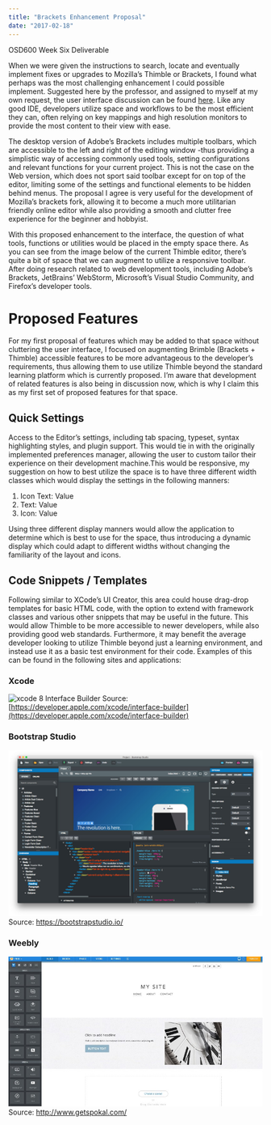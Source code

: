 ```yaml
---
title: "Brackets Enhancement Proposal"
date: "2017-02-18"
---
```


OSD600 Week Six Deliverable

When we were given the instructions to search, locate and eventually implement fixes or upgrades to Mozilla’s Thimble or Brackets, I found what perhaps was the most challenging enhancement I could possible implement. Suggested here by the professor, and assigned to myself at my own request, the user interface discussion can be found [here](https://github.com/mozilla/brackets/issues/594). Like any good IDE, developers utilize space and workflows to be the most efficient they can, often relying on key mappings and high resolution monitors to provide the most content to their view with ease.

The desktop version of Adobe’s Brackets includes multiple toolbars, which are accessible to the left and right of the editing window -thus providing a simplistic way of accessing commonly used tools, setting configurations and relevant functions for your current project. This is not the case on the Web version, which does not sport said toolbar except for on top of the editor, limiting some of the settings and functional elements to be hidden behind menus. The proposal I agree is very useful for the development of Mozilla’s brackets fork, allowing it to become a much more utilitarian friendly online editor while also providing a smooth and clutter free experience for the beginner and hobbyist.

With this proposed enhancement to the interface, the question of what tools, functions or utilities would be placed in the empty space there. As you can see from the image below of the current Thimble editor, there’s quite a bit of space that we can augment to utilize a responsive toolbar. After doing research related to web development tools, including Adobe’s Brackets, JetBrains’ WebStorm, Microsoft’s Visual Studio Community, and Firefox’s developer tools.

# Proposed Features

For my first proposal of features which may be added to that space without cluttering the user interface, I focused on augmenting Brimble (Brackets + Thimble) accessible features to be more advantageous to the developer’s requirements, thus allowing them to use utilize Thimble beyond the standard learning platform which is currently proposed. I’m aware that development of related features is also being in discussion now, which is why I claim this as my first set of proposed features for that space.

## Quick Settings

Access to the Editor’s settings, including tab spacing, typeset, syntax highlighting styles, and plugin support. This would tie in with the originally implemented preferences manager, allowing the user to custom tailor their experience on their development machine.This would be responsive, my suggestion on how to best utilize the space is to have three different width classes which would display the settings in the following manners:

1. Icon Text: Value
2. Text: Value
3. Icon: Value

Using three different display manners would allow the application to determine which is best to use for the space, thus introducing a dynamic display which could adapt to different widths without changing the familiarity of the layout and icons.

## Code Snippets / Templates

Following similar to XCode’s UI Creator, this area could house drag-drop templates for basic HTML code, with the option to extend with framework classes and various other snippets that may be useful in the future. This would allow Thimble to be more accessible to newer developers, while also providing good web standards. Furthermore, it may benefit the average developer looking to utilize Thimble beyond just a learning environment, and instead use it as a basic test environment for their code. Examples of this can be found in the following sites and applications:

### Xcode

![xcode 8 Interface Builder](images/interface-builder.png) Source: [https://developer.apple.com/xcode/interface-builder](https://developer.apple.com/xcode/interface-builder)

### Bootstrap Studio

![Bootstrap Studio Application](images/app_2.jpg) Source: https://bootstrapstudio.io/

### Weebly

![Weebly Interface Builder](images/wpid-image161.jpg) Source: http://www.getspokal.com/
